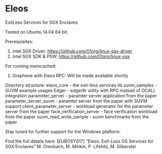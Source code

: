 # Eleos
ExitLess Services for SGX Enclaves

Tested on Ubuntu 14.04 64 bit.

Prerequisites:
1. Intel SGX Driver: https://github.com/01org/linux-sgx-driver
2. Intel SGX SDK & PSW: https://github.com/01org/linux-sgx

For running memcached:
1. Graphene with Eleos RPC: Will be made available shortly  

Directory structure:
eleos_core - the exit-less services lib
suvm_samples - SUVM example usages
Edger - edger8r utility with RPC instead of OCALL integration
parameter_server - paramter server application from the paper
parameter_server_suvm - paramter server from the paper with SUVM support
client_parameter_server - workload generator for the parameter server from the paper 
face_verification_server - face verification workload from the paper
suvm_read_write_sample - suvm benchmarks from the paper

Stay tuned for further support for the Windows platform.


Find the full details here:
[EUROSYS17] "Eleos: Exit-Less OS Services for  SGX Enclaves" 
M. Orenbach, M. Minkin, P. Lifshits, M. Silberstei